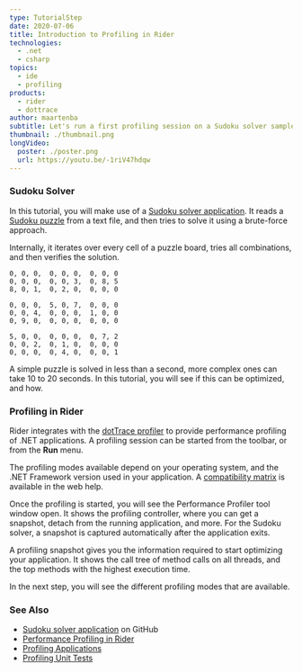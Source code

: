 ```yaml
---
type: TutorialStep
date: 2020-07-06
title: Introduction to Profiling in Rider
technologies:
  - .net
  - csharp
topics:
  - ide
  - profiling
products:
  - rider
  - dottrace
author: maartenba
subtitle: Let's run a first profiling session on a Sudoku solver sample application.
thumbnail: ./thumbnail.png
longVideo:
  poster: ./poster.png
  url: https://youtu.be/-1riV47hdqw
---
```


### Sudoku Solver

In this tutorial, you will make use of a [Sudoku solver application](https://github.com/JetBrains/DPA-demo). It reads a [Sudoku puzzle](https://en.wikipedia.org/wiki/Sudoku) from a text file, and then tries to solve it using a brute-force approach.

Internally, it iterates over every cell of a puzzle board, tries all combinations, and then verifies the solution.

```
0, 0, 0,  0, 0, 0,  0, 0, 0
0, 0, 0,  0, 0, 3,  0, 8, 5
8, 0, 1,  0, 2, 0,  0, 0, 0

0, 0, 0,  5, 0, 7,  0, 0, 0
0, 0, 4,  0, 0, 0,  1, 0, 0
0, 9, 0,  0, 0, 0,  0, 0, 0

5, 0, 0,  0, 0, 0,  0, 7, 2
0, 0, 2,  0, 1, 0,  0, 0, 0
0, 0, 0,  0, 4, 0,  0, 0, 1
```

A simple puzzle is solved in less than a second, more complex ones can take 10 to 20 seconds. In this tutorial, you will see if this can be optimized, and how.

### Profiling in Rider

Rider integrates with the [dotTrace profiler](https://www.jetbrains.com/profiler/) to provide performance profiling of .NET applications. A profiling session can be started from the toolbar, or from the **Run** menu.

The profiling modes available depend on your operating system, and the .NET Framework version used in your application. A [compatibility matrix](https://www.jetbrains.com/help/rider/Performance_Profiling.html) is available in the web help.

Once the profiling is started, you will see the Performance Profiler tool window open. It shows the profiling controller, where you can get a snapshot, detach from the running application, and more. For the Sudoku solver, a snapshot is captured automatically after the application exits.

A profiling snapshot gives you the information required to start optimizing your application. It shows the call tree of method calls on all threads, and the top methods with the highest execution time.

In the next step, you will see the different profiling modes that are available.

### See Also

- [Sudoku solver application](https://github.com/JetBrains/DPA-demo) on GitHub
- [Performance Profiling in Rider](https://www.jetbrains.com/help/rider/Performance_Profiling.html)
- [Profiling Applications](https://www.jetbrains.com/help/rider/Profiling_Applications.html)
- [Profiling Unit Tests](https://www.jetbrains.com/help/rider/Profiling_Unit_Tests.html)